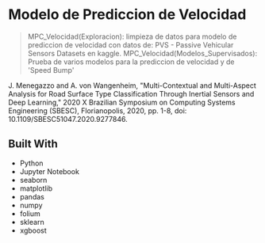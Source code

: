 <a name="readme-top"></a>

# Modelo de Prediccion de Velocidad

> MPC_Velocidad(Exploracion): limpieza de datos para modelo de prediccion de velocidad con datos de: PVS - Passive Vehicular Sensors Datasets en kaggle. 
> MPC_Velocidad(Modelos_Supervisados): Prueba de varios modelos para la prediccion de velocidad y de 'Speed Bump' 

J. Menegazzo and A. von Wangenheim, "Multi-Contextual and Multi-Aspect Analysis for Road Surface Type Classification Through Inertial Sensors and Deep Learning," 2020 X Brazilian Symposium on Computing Systems Engineering (SBESC), Florianopolis, 2020, pp. 1-8, doi: 10.1109/SBESC51047.2020.9277846.
 

## Built With

- Python
- Jupyter Notebook
- seaborn
- matplotlib
- pandas
- numpy
- folium
- sklearn
- xgboost

